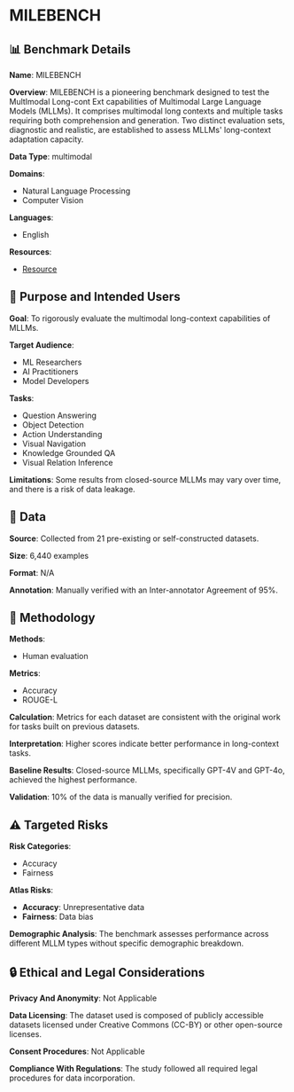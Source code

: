 # MILEBENCH

## 📊 Benchmark Details

**Name**: MILEBENCH

**Overview**: MILEBENCH is a pioneering benchmark designed to test the MultImodal Long-cont Ext capabilities of Multimodal Large Language Models (MLLMs). It comprises multimodal long contexts and multiple tasks requiring both comprehension and generation. Two distinct evaluation sets, diagnostic and realistic, are established to assess MLLMs' long-context adaptation capacity.

**Data Type**: multimodal

**Domains**:
- Natural Language Processing
- Computer Vision

**Languages**:
- English

**Resources**:
- [Resource](https://milebench.github.io/)

## 🎯 Purpose and Intended Users

**Goal**: To rigorously evaluate the multimodal long-context capabilities of MLLMs.

**Target Audience**:
- ML Researchers
- AI Practitioners
- Model Developers

**Tasks**:
- Question Answering
- Object Detection
- Action Understanding
- Visual Navigation
- Knowledge Grounded QA
- Visual Relation Inference

**Limitations**: Some results from closed-source MLLMs may vary over time, and there is a risk of data leakage.

## 💾 Data

**Source**: Collected from 21 pre-existing or self-constructed datasets.

**Size**: 6,440 examples

**Format**: N/A

**Annotation**: Manually verified with an Inter-annotator Agreement of 95%.

## 🔬 Methodology

**Methods**:
- Human evaluation

**Metrics**:
- Accuracy
- ROUGE-L

**Calculation**: Metrics for each dataset are consistent with the original work for tasks built on previous datasets.

**Interpretation**: Higher scores indicate better performance in long-context tasks.

**Baseline Results**: Closed-source MLLMs, specifically GPT-4V and GPT-4o, achieved the highest performance.

**Validation**: 10% of the data is manually verified for precision.

## ⚠️ Targeted Risks

**Risk Categories**:
- Accuracy
- Fairness

**Atlas Risks**:
- **Accuracy**: Unrepresentative data
- **Fairness**: Data bias

**Demographic Analysis**: The benchmark assesses performance across different MLLM types without specific demographic breakdown.

## 🔒 Ethical and Legal Considerations

**Privacy And Anonymity**: Not Applicable

**Data Licensing**: The dataset used is composed of publicly accessible datasets licensed under Creative Commons (CC-BY) or other open-source licenses.

**Consent Procedures**: Not Applicable

**Compliance With Regulations**: The study followed all required legal procedures for data incorporation.
